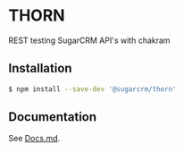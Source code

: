 # THORN

REST testing SugarCRM API's with chakram

## Installation

```bash
$ npm install --save-dev '@sugarcrm/thorn'
```

## Documentation

See [Docs.md](https://github.com/sugarcrm/thorn/blob/master/Docs.md).
